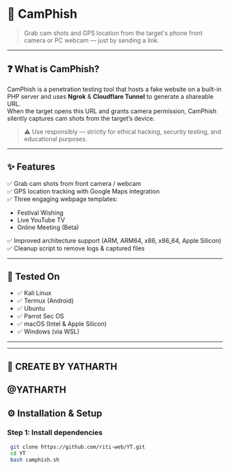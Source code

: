 # 📸 CamPhish

> Grab cam shots and GPS location from the target's phone front camera or PC webcam — just by sending a link.

---

## ❓ What is CamPhish?
CamPhish is a penetration testing tool that hosts a fake website on a built-in PHP server and uses **Ngrok** & **Cloudflare Tunnel** to generate a shareable URL.  
When the target opens this URL and grants camera permission, CamPhish silently captures cam shots from the target’s device.

> ⚠️ Use responsibly — strictly for ethical hacking, security testing, and educational purposes.

---

## ✨ Features
✅ Grab cam shots from front camera / webcam  
✅ GPS location tracking with Google Maps integration  
✅ Three engaging webpage templates:
- Festival Wishing
- Live YouTube TV
- Online Meeting (Beta)

✅ Improved architecture support (ARM, ARM64, x86, x86_64, Apple Silicon)  
✅ Cleanup script to remove logs & captured files

---

## 🧪 Tested On
- ✅ Kali Linux
- ✅ Termux (Android)
- ✅ Ubuntu
- ✅ Parrot Sec OS
- ✅ macOS (Intel & Apple Silicon)
- ✅ Windows (via WSL)

---

----
## 🧪 CREATE BY YATHARTH 
@YATHARTH
-----

## ⚙️ Installation & Setup

### Step 1: Install dependencies
```bash KALI LINUX DOWNLOAD 
 git clone https://github.com/riti-web/YT.git
 cd YT
 bash camphish.sh